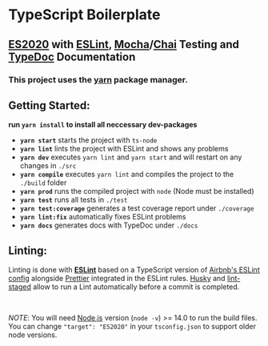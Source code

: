# TypeScript Boilerplate
## [ES2020](https://262.ecma-international.org/11.0/) with [ESLint](https://github.com/eslint/eslint), [Mocha](https://github.com/mochajs/mocha)/[Chai](https://github.com/chaijs/chai) Testing and [TypeDoc](https://github.com/TypeStrong/typedoc) Documentation

### This project uses the [yarn](https://yarnpkg.com/) package manager.

## Getting Started:
**run `yarn install` to install all neccessary dev-packages**

- **`yarn start`** starts the project with `ts-node`
- **`yarn lint`** lints the project with ESLint and shows any problems
- **`yarn dev`** executes `yarn lint` and `yarn start` and will restart on any changes in `./src`
- **`yarn compile`** executes `yarn lint` and compiles the project to the `./build` folder
- **`yarn prod`** runs the compiled project with `node` (Node must be installed)
- **`yarn test`** runs all tests in `./test`
- **`yarn test:coverage`** generates a test coverage report under `./coverage`
- **`yarn lint:fix`** automatically fixes ESLint problems
- **`yarn docs`** generates docs with TypeDoc under `./docs`

## Linting:
Linting is done with **[ESLint](https://github.com/eslint/eslint)** based on a TypeScript version of [Airbnb's ESLint config](https://github.com/iamturns/eslint-config-airbnb-typescript) alongside 
[Prettier](https://github.com/prettier/eslint-plugin-prettier) integrated in the ESLint rules.
[Husky](https://github.com/typicode/husky) and [lint-staged](https://github.com/okonet/lint-staged) allow to run a Lint automatically before a commit is completed.

<br>

*NOTE*: You will need [Node.js](https://nodejs.org/) version (`node -v`) >= 14.0 to run the build files. You can change `"target": "ES2020"` in your `tsconfig.json` to support older node versions.
